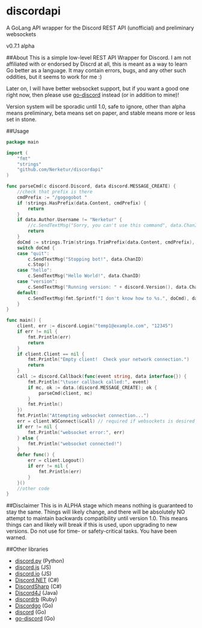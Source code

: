 # discordapi
A GoLang API wrapper for the Discord REST API (unofficial) and preliminary websockets

v0.7.1 alpha

##About
This is a simple low-level REST API Wrapper for Discord.  I am not affiliated with or endorsed by Discrd at all, this is meant as a way to learn Go better as a language.  It may contain errors, bugs, and any other such oddities, but it seems to work for me :)

Later on, I will have better websocket support, but if you want a good one right now, then please use [go-discord](https://github.com/gdraynz/go-discord) instead (or in addition to mine)!

Version system will be sporadic until 1.0, safe to ignore, other than alpha means preliminary, beta means set on paper, and stable means more or less set in stone.

##Usage
```go
package main

import (
	"fmt"
	"strings"
	"github.com/Nerketur/discordapi"
)

func parseCmd(c discord.Discord, data discord.MESSAGE_CREATE) {
	//check that prefix is there
	cmdPrefix := "/gogogobot "
	if !strings.HasPrefix(data.Content, cmdPrefix) {
		return
	}
	if data.Author.Username != "Nerketur" {
		//c.SendTextMsg("Sorry, you can't use this command", data.ChanID)
		return
	}
	doCmd := strings.Trim(strings.TrimPrefix(data.Content, cmdPrefix), " \n\r\t")
	switch doCmd {
	case "quit":
		c.SendTextMsg("Stopping bot!", data.ChanID)
		c.Stop()
	case "hello":
		c.SendTextMsg("Hello World!", data.ChanID)
	case "version":
		c.SendTextMsg("Running version: " + discord.Version(), data.ChanID)
	default:
		c.SendTextMsg(fmt.Sprintf("I don't know how to %s.", doCmd), data.ChanID)
	}
}

func main() {
	client, err := discord.Login("temp1@example.com", "12345")
	if err != nil {
		fmt.Println(err)
		return
	}
	if client.Client == nil {
		fmt.Println("Empty client!  Check your network connection.")
		return
	}
	call := discord.Callback(func(event string, data interface{}) {
		fmt.Println("\tuser callback called:", event)
		if mc, ok := data.(discord.MESSAGE_CREATE); ok {
			parseCmd(client, mc)
		}
		fmt.Println()
	})
	fmt.Println("Attempting websocket connection...")
	err = client.WSConnect(&call) // required if websockets is desired
	if err != nil {
		fmt.Println("websocket error:", err)
	} else {
		fmt.Println("websocket connected!")
	}
	defer func() {
		err = client.Logout()
		if err != nil {
			fmt.Println(err)
		}
	}()
	//other code
}
```

##Disclaimer
This is in ALPHA stage which means nothing is guaranteed to stay the same.  Things will likely change, and there will be absolutely NO attempt to maintain backwards compatibility until version 1.0.  This means things can and likely will break if this is used, upon upgrading to new versions.  Do not use for time- or safety-critical tasks.  You have been warned.

##Other libraries
- [discord.py](https://github.com/Rapptz/discord.py) (Python)
- [discord.js](https://github.com/discord-js/discord.js) (JS)
- [discord.io](https://github.com/izy521/discord.io) (JS)
- [Discord.NET](https://github.com/RogueException/Discord.Net) (C#)
- [DiscordSharp](https://github.com/Luigifan/DiscordSharp) (C#)
- [Discord4J](https://github.com/knobody/Discord4J) (Java)
- [discordrb](https://github.com/meew0/discordrb) (Ruby)
- [Discordgo](https://github.com/bwmarrin/Discordgo) (Go)
- [discord](https://github.com/Xackery/discord) (Go)
- [go-discord](https://github.com/gdraynz/go-discord) (Go)
